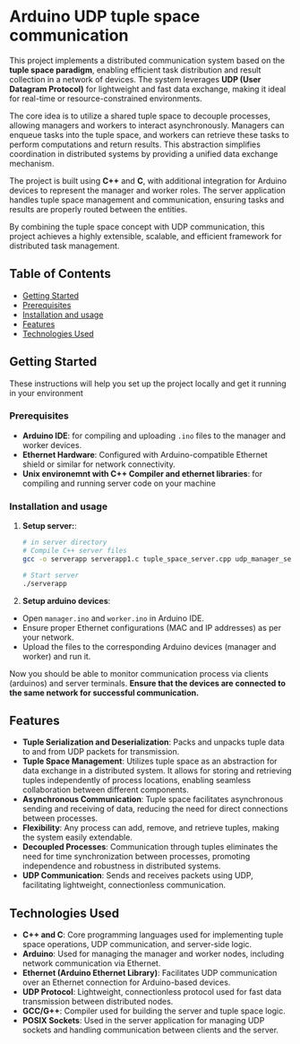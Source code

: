 # Arduino UDP tuple space communication

This project implements a distributed communication system based on the **tuple space paradigm**, enabling efficient task distribution and result collection in a network of devices. The system leverages **UDP (User Datagram Protocol)** for lightweight and fast data exchange, making it ideal for real-time or resource-constrained environments. 

The core idea is to utilize a shared tuple space to decouple processes, allowing managers and workers to interact asynchronously. Managers can enqueue tasks into the tuple space, and workers can retrieve these tasks to perform computations and return results. This abstraction simplifies coordination in distributed systems by providing a unified data exchange mechanism.

The project is built using **C++** and **C**, with additional integration for Arduino devices to represent the manager and worker roles. The server application handles tuple space management and communication, ensuring tasks and results are properly routed between the entities.

By combining the tuple space concept with UDP communication, this project achieves a highly extensible, scalable, and efficient framework for distributed task management.


## Table of Contents

- [Getting Started](#getting-started)
- [Prerequisites](#prerequisites)
- [Installation and usage](#installation-and-usage)
- [Features](#features)
- [Technologies Used](#technologies-used)

## Getting Started

These instructions will help you set up the project locally and get it running in your environment

### Prerequisites

- **Arduino IDE**: for compiling and uploading `.ino` files to the manager and worker devices.
- **Ethernet Hardware**: Configured with Arduino-compatible Ethernet shield or similar for network connectivity.
- **Unix environemnt with C++ Compiler and ethernet libraries**: for compiling and running server code on your machine

### Installation and usage

1. **Setup server:**:
    ```bash
    # in server directory
    # Compile C++ server files
    gcc -o serverapp serverapp1.c tuple_space_server.cpp udp_manager_server.cpp

    # Start server
    ./serverapp
    ```

2. **Setup arduino devices**:
- Open `manager.ino` and `worker.ino` in Arduino IDE.
- Ensure proper Ethernet configurations (MAC and IP addresses) as per your network.
- Upload the files to the corresponding Arduino devices (manager and worker) and run it.

Now you should be able to monitor communication process via clients (arduinos) and server terminals. **Ensure that the devices are connected to the same network for successful communication.**


## Features
- **Tuple Serialization and Deserialization**: Packs and unpacks tuple data to and from UDP packets for transmission.
- **Tuple Space Management**: Utilizes tuple space as an abstraction for data exchange in a distributed system. It allows for storing and retrieving tuples independently of process locations, enabling seamless collaboration between different components.
- **Asynchronous Communication**: Tuple space facilitates asynchronous sending and receiving of data, reducing the need for direct connections between processes.
- **Flexibility**: Any process can add, remove, and retrieve tuples, making the system easily extendable.
- **Decoupled Processes**: Communication through tuples eliminates the need for time synchronization between processes, promoting independence and robustness in distributed systems.
- **UDP Communication**: Sends and receives packets using UDP, facilitating lightweight, connectionless communication.

## Technologies Used

- **C++ and C**: Core programming languages used for implementing tuple space operations, UDP communication, and server-side logic.
- **Arduino**: Used for managing the manager and worker nodes, including network communication via Ethernet.
- **Ethernet (Arduino Ethernet Library)**: Facilitates UDP communication over an Ethernet connection for Arduino-based devices.
- **UDP Protocol**: Lightweight, connectionless protocol used for fast data transmission between distributed nodes.
- **GCC/G++**: Compiler used for building the server and tuple space logic.
- **POSIX Sockets**: Used in the server application for managing UDP sockets and handling communication between clients and the server.

